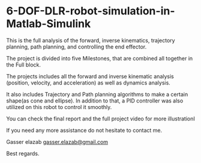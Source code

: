 # 6-DOF-DLR-robot-simulation-in-Matlab-Simulink
This is the full analysis of the forward, inverse kinematics, trajectory planning, path planning, and controlling the end effector.

The project is divided into five Milestones, that are combined all together in the Full block.

The projects includes all the forward and inverse kinematic analysis (position, velocity, and acceleration) as well as dynamics analysis. 

It also includes Trajectory and Path planning algorithms to make a certain shape(as cone and ellipse). In addition to that, a PID controller was also utilized on this robot to control it smoothly. 

You can check the final report and the full project video for more illustrationI

If you need any more assistance do not hesitate to contact me. 

Gasser elazab
gasser.elazab@gmail.com

Best regards.

